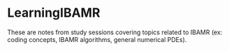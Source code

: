 # LearningIBAMR
These are notes from study sessions covering topics related to IBAMR (ex: coding concepts, IBAMR algorithms, general numerical PDEs).
